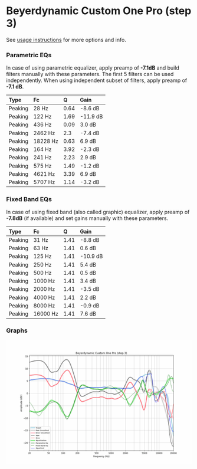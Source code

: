 # Beyerdynamic Custom One Pro (step 3)
See [usage instructions](https://github.com/jaakkopasanen/AutoEq#usage) for more options and info.

### Parametric EQs
In case of using parametric equalizer, apply preamp of **-7.1dB** and build filters manually
with these parameters. The first 5 filters can be used independently.
When using independent subset of filters, apply preamp of **-7.1 dB**.

| Type    | Fc       |    Q | Gain     |
|:--------|:---------|:-----|:---------|
| Peaking | 28 Hz    | 0.64 | -8.6 dB  |
| Peaking | 122 Hz   | 1.69 | -11.9 dB |
| Peaking | 436 Hz   | 0.09 | 3.0 dB   |
| Peaking | 2462 Hz  | 2.3  | -7.4 dB  |
| Peaking | 18228 Hz | 0.63 | 6.9 dB   |
| Peaking | 164 Hz   | 3.92 | -2.3 dB  |
| Peaking | 241 Hz   | 2.23 | 2.9 dB   |
| Peaking | 575 Hz   | 1.49 | -1.2 dB  |
| Peaking | 4621 Hz  | 3.39 | 6.9 dB   |
| Peaking | 5707 Hz  | 1.14 | -3.2 dB  |

### Fixed Band EQs
In case of using fixed band (also called graphic) equalizer, apply preamp of **-7.8dB**
(if available) and set gains manually with these parameters.

| Type    | Fc       |    Q | Gain     |
|:--------|:---------|:-----|:---------|
| Peaking | 31 Hz    | 1.41 | -8.8 dB  |
| Peaking | 63 Hz    | 1.41 | 0.6 dB   |
| Peaking | 125 Hz   | 1.41 | -10.9 dB |
| Peaking | 250 Hz   | 1.41 | 5.4 dB   |
| Peaking | 500 Hz   | 1.41 | 0.5 dB   |
| Peaking | 1000 Hz  | 1.41 | 3.4 dB   |
| Peaking | 2000 Hz  | 1.41 | -3.5 dB  |
| Peaking | 4000 Hz  | 1.41 | 2.2 dB   |
| Peaking | 8000 Hz  | 1.41 | -0.9 dB  |
| Peaking | 16000 Hz | 1.41 | 7.6 dB   |

### Graphs
![](./Beyerdynamic%20Custom%20One%20Pro%20(step%203).png)